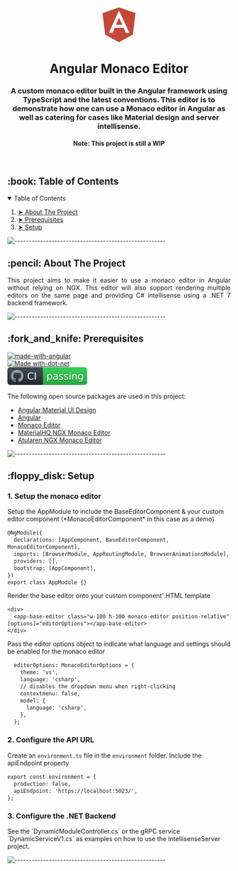 <p align="center"> 
  <img src="https://github.com/devicons/devicon/blob/master/icons/angularjs/angularjs-plain.svg" alt="Angular Logo" width="80px" height="80px">
</p>
<h1 align="center"> Angular Monaco Editor </h1>
<h3 align="center"> A custom monaco editor built in the Angular framework using TypeScript and the latest conventions. This editor is to demonstrate how one can use a Monaco editor in Angular as well as catering for cases like Material design and server intellisense. </h3>  
<h4 align="center"> Note: This project is still a WIP </h4>  
</br>

<!-- TABLE OF CONTENTS -->
<h2 id="table-of-contents"> :book: Table of Contents</h2>

<details open="open">
  <summary>Table of Contents</summary>
  <ol>
    <li><a href="#about-the-project"> ➤ About The Project</a></li>
    <li><a href="#prerequisites"> ➤ Prerequisites</a></li>
    <li><a href="#setup"> ➤ Setup</a></li>
  </ol>
</details>

![-----------------------------------------------------](https://raw.githubusercontent.com/andreasbm/readme/master/assets/lines/rainbow.png)

<!-- ABOUT THE PROJECT -->
<h2 id="about-the-project"> :pencil: About The Project</h2>

<p align="justify"> 
  This project aims to make it easier to use a monaco editor in Angular without relying on NGX. This editor will also support rendering multiple editors on the same page and providing C# intellisense using a .NET 7 backend framework.
</p>

![-----------------------------------------------------](https://raw.githubusercontent.com/andreasbm/readme/master/assets/lines/rainbow.png)

<!-- PREREQUISITES -->
<h2 id="prerequisites"> :fork_and_knife: Prerequisites</h2>

[![made-with-angular](https://img.shields.io/badge/Angular-DD0031?style=for-the-badge&logo=angular&logoColor=white)](https://angular.io/) <br>
[![Made with-dot-net](https://img.shields.io/badge/-Made%20with%20.NET-purple)](https://dotnet.microsoft.com/en-us/) <br>
[![build status][buildstatus-image]][buildstatus-url]

[buildstatus-image]: https://github.com/ChristopherVR/MovieSystem-React-DDD-Example/blob/main/.github/workflows/badge.svg
[buildstatus-url]: https://github.com/ChristopherVR/MovieSystem-React-DDD-Example/actions

<!--This project is written mainly in C# and JavaScript programming languages. <br>-->
The following open source packages are used in this project:
* <a href="https://material.angular.io/"> Angular Material UI Design</a> 
* <a href="https://angular.io/"> Angular</a> 
* <a href="https://microsoft.github.io/monaco-editor/"> Monaco Editor</a> 
* <a href="https://github.com/atularen/ngx-monaco-editor"> MaterialHQ NGX Monaco Editor</a> 
* <a href="https://github.com/materiahq/ngx-monaco-editor"> Atularen NGX Monaco Editor</a> 
 
![-----------------------------------------------------](https://raw.githubusercontent.com/andreasbm/readme/master/assets/lines/rainbow.png)

<!-- SETUP -->
<h2 id="setup"> :floppy_disk: Setup</h2>

<h3>1. Setup the monaco editor</h3>
Setup the AppModule to include the BaseEditorComponent & your custom editor component (*MonacoEditorComponent* in this case as a demo)

```
@NgModule({
  declarations: [AppComponent, BaseEditorComponent, MonacoEditorComponent],
  imports: [BrowserModule, AppRoutingModule, BrowserAnimationsModule],
  providers: [],
  bootstrap: [AppComponent],
})
export class AppModule {}
```

Render the base editor onto your custom component' HTML template

```
<div>
  <app-base-editor class="w-100 h-100 monaco-editor position-relative" [options]="editorOptions"></app-base-editor>
</div>
```

Pass the editor options object to indicate what language and settings should be enabled for the monaco editor

```
  editorOptions: MonacoEditorOptions = {
    theme: 'vs',
    language: 'csharp',
    // disables the dropdown menu when right-clicking
    contextmenu: false,
    model: {
      language: 'csharp',
    },
  };
```
<h3>2. Configure the API URL</h3>

Create an `environment.ts` file in the `environment` folder. Include the apiEndpoint property

```
export const environment = {
  production: false,
  apiEndpoint: 'https://localhost:5023/',
};
```

<h3>3. Configure the .NET Backend</h3>
See the `DynamicModuleController.cs` or the gRPC service `DynamicServiceV1.cs` as examples on how to use the IntellisenseServer project.

</p>

![-----------------------------------------------------](https://raw.githubusercontent.com/andreasbm/readme/master/assets/lines/rainbow.png)

